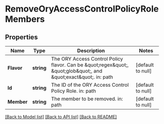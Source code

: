 # RemoveOryAccessControlPolicyRoleMembers

## Properties
Name | Type | Description | Notes
------------ | ------------- | ------------- | -------------
**Flavor** | **string** | The ORY Access Control Policy flavor. Can be \&quot;regex\&quot;, \&quot;glob\&quot;, and \&quot;exact\&quot;.  in: path | [default to null]
**Id** | **string** | The ID of the ORY Access Control Policy Role.  in: path | [default to null]
**Member** | **string** | The member to be removed.  in: path | [default to null]

[[Back to Model list]](../README.md#documentation-for-models) [[Back to API list]](../README.md#documentation-for-api-endpoints) [[Back to README]](../README.md)


